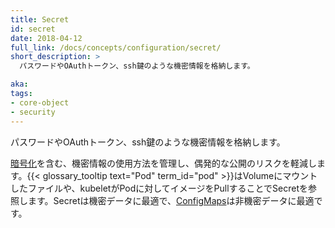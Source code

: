 ```yaml
---
title: Secret
id: secret
date: 2018-04-12
full_link: /docs/concepts/configuration/secret/
short_description: >
  パスワードやOAuthトークン、ssh鍵のような機密情報を格納します。

aka: 
tags:
- core-object
- security
---
```

 パスワードやOAuthトークン、ssh鍵のような機密情報を格納します。

<!--more--> 

[暗号化](https://kubernetes.io/docs/tasks/administer-cluster/encrypt-data/#ensure-all-secrets-are-encrypted)を含む、機密情報の使用方法を管理し、偶発的な公開のリスクを軽減します。{{< glossary_tooltip text="Pod" term_id="pod" >}}はVolumeにマウントしたファイルや、kubeletがPodに対してイメージをPullすることでSecretを参照します。Secretは機密データに最適で、[ConfigMaps](https://kubernetes.io/docs/tasks/configure-pod-container/configure-pod-configmap/)は非機密データに最適です。
